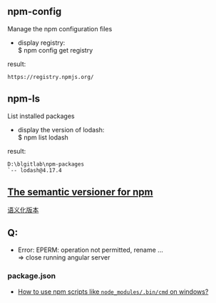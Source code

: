 ## npm-config  
Manage the npm configuration files  

+ display registry:  
$ npm config get registry  

result:  
```
https://registry.npmjs.org/
```

## npm-ls
List installed packages  

+ display the version of lodash:  
$ npm list lodash  

result:  
```
D:\blgitlab\npm-packages
`-- lodash@4.17.4
```

## [The semantic versioner for npm](https://docs.npmjs.com/misc/semver)  
[语义化版本](http://semver.org/lang/zh-CN/)  

## Q:  
+ Error: EPERM: operation not permitted, rename ...  
=> close running angular server  

### package.json
+ [How to use npm scripts like `node_modules/.bin/cmd` on windows? ](https://github.com/npm/npm/issues/13750)
